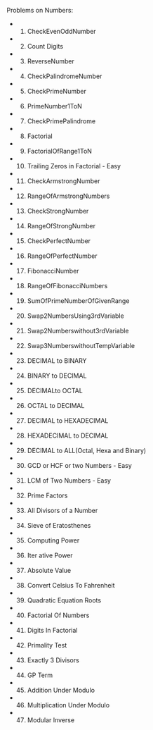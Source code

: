 Problems on Numbers:

- 001. CheckEvenOddNumber
- 002. Count Digits
- 003. ReverseNumber
- 004. CheckPalindromeNumber
- 005. CheckPrimeNumber
- 006. PrimeNumber1ToN
- 007. CheckPrimePalindrome
- 008. Factorial
- 009. FactorialOfRange1ToN
- 010. Trailing Zeros in Factorial - Easy
- 011. CheckArmstrongNumber
- 012. RangeOfArmstrongNumbers
- 013. CheckStrongNumber
- 014. RangeOfStrongNumber
- 015. CheckPerfectNumber
- 016. RangeOfPerfectNumber
- 017. FibonacciNumber
- 018. RangeOfFibonacciNumbers
- 019. SumOfPrimeNumberOfGivenRange
- 020. Swap2NumbersUsing3rdVariable
- 021. Swap2Numberswithout3rdVariable
- 022. Swap3NumberswithoutTempVariable
- 023. DECIMAL to	BINARY
- 024. BINARY	to DECIMAL
- 025. DECIMALto OCTAL
- 026. OCTAL to DECIMAL
- 027. DECIMAL to	HEXADECIMAL
- 028. HEXADECIMAL to DECIMAL	
- 029. DECIMAL to	ALL(Octal, Hexa and Binary)
- 030. GCD or HCF or two Numbers - Easy
- 031. LCM of Two Numbers - Easy
- 032. Prime Factors
- 033. All Divisors of a Number
- 034. Sieve of Eratosthenes
- 035. Computing Power 
- 036. Iter       ative Power
- 037. Absolute Value
- 038. Convert Celsius To Fahrenheit
- 039. Quadratic Equation Roots
- 040. Factorial Of Numbers
- 041. Digits In Factorial
- 042. Primality Test
- 043. Exactly 3 Divisors
- 044. GP Term
- 045. Addition Under Modulo
- 046. Multiplication Under Modulo
- 047. Modular Inverse
